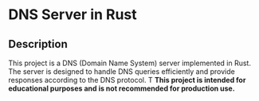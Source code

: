 # DNS Server in Rust

## Description

This project is a DNS (Domain Name System) server implemented in Rust. The server is designed to handle DNS queries efficiently and provide responses according to the DNS protocol. T **This project is intended for educational purposes and is not recommended for production use.**
